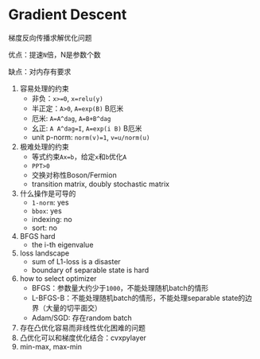 # Gradient Descent

梯度反向传播求解优化问题

优点：提速`N`倍，N是参数个数

缺点：对内存有要求

1. 容易处理的约束
   * 非负：`x>=0`, `x=relu(y)`
   * 半正定：`A>0`, `A=exp(B)` B厄米
   * 厄米: `A=A^dag`, `A=B+B^dag`
   * 幺正: `A A^dag=I`, `A=exp(i B)` B厄米
   * unit p-norm: `norm(v)=1`, `v=u/norm(u)`
2. 极难处理的约束
   * 等式约束`Ax=b`，给定`x`和`b`优化`A`
   * `PPT>0`
   * 交换对称性Boson/Fermion
   * transition matrix, doubly stochastic matrix
3. 什么操作是可导的
   * `1-norm`: yes
   * `bbox`: yes
   * indexing: no
   * sort: no
4. BFGS hard
   * the i-th eigenvalue
5. loss landscape
   * sum of L1-loss is a disaster
   * boundary of separable state is hard
6. how to select optimizer
   * BFGS：参数量大约少于`1000`，不能处理随机batch的情形
   * L-BFGS-B：不能处理随机batch的情形，不能处理separable state的边界（大量的切平面交）
   * Adam/SGD: 存在random batch
7. 存在凸优化容易而非线性优化困难的问题
8. 凸优化可以和梯度优化结合：cvxpylayer
9. min-max, max-min
